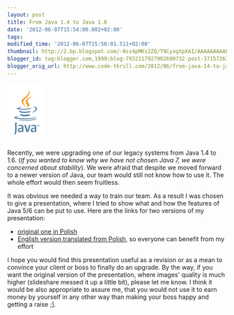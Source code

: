 ```yaml
---
layout: post
title: From Java 1.4 to Java 1.6
date: '2012-06-07T15:54:00.002+02:00'
tags: 
modified_time: '2012-06-07T15:56:01.511+02:00'
thumbnail: http://2.bp.blogspot.com/-0ss4pMKs2ZQ/T9CyxgXpXAI/AAAAAAAAAFM/Pu3nJbD6F_k/s72-c/javalogo52x88.gif
blogger_id: tag:blogger.com,1999:blog-7932117927902690732.post-3715726382115682409
blogger_orig_url: http://www.code-thrill.com/2012/06/from-java-14-to-java-16.html
---
```

<img src="/images/from-java-4-to-java-6/javalogo52x88.gif" title="Java logo" class="float-left" />

<p>Recently, we were upgrading one of our legacy systems from Java 1.4 to 1.6. (<cite>If you wanted to know why we have not chosen Java 7, we were concerned about stability</cite>). We were afraid that despite we moved forward to a newer version of Java, our team would still not know how to use it. The whole effort would then seem fruitless.</p> 

<p style="clear: both">It was obvious we needed a way to train our team. As a result I was chosen to give a presentation, where I tried to show what and how the features of Java 5/6 can be put to use. Here are the links for two versions of my presentation:</p>
<ul>  
	<li><a href="http://www.slideshare.net/MateuszBukowicz/od-javy-14-do-javy-16">original one in Polish</a></li>  
	<li><a href="http://www.slideshare.net/MateuszBukowicz/what-is-so-great-about-java-6">English version translated from Polish</a>, so everyone can benefit from my effort</li>
</ul> 

<p>I hope you would find this presentation useful as a revision or as a mean to convince your client or boss to finally do an upgrade. By the way, if you want the original version of the presentation, where images' quality is much higher (slideshare messed it up a little bit), please let me know. I think it would be also appropriate to assure me, that you would not use it to earn money by yourself in any other way than making your boss happy and getting a raise ;].</p>